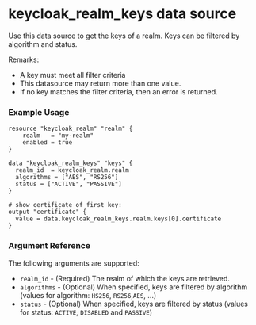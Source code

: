 # keycloak_realm_keys data source

Use this data source to get the keys of a realm. Keys can be filtered by algorithm and status.

Remarks:

- A key must meet all filter criteria
- This datasource may return more than one value.
- If no key matches the filter criteria, then an error is returned.

### Example Usage

```hcl
resource "keycloak_realm" "realm" {
    realm   = "my-realm"
    enabled = true
}

data "keycloak_realm_keys" "keys" {
  realm_id  = keycloak_realm.realm
  algorithms = ["AES", "RS256"]
  status = ["ACTIVE", "PASSIVE"]
}

# show certificate of first key:
output "certificate" {
  value = data.keycloak_realm_keys.realm.keys[0].certificate
}

```

### Argument Reference

The following arguments are supported:

- `realm_id` - (Required) The realm of which the keys are retrieved.
- `algorithms` - (Optional) When specified, keys are filtered by algorithm (values for algorithm: `HS256`, `RS256`,`AES`, ...)
- `status` - (Optional) When specified, keys are filtered by status (values for status: `ACTIVE`, `DISABLED` and `PASSIVE`)
